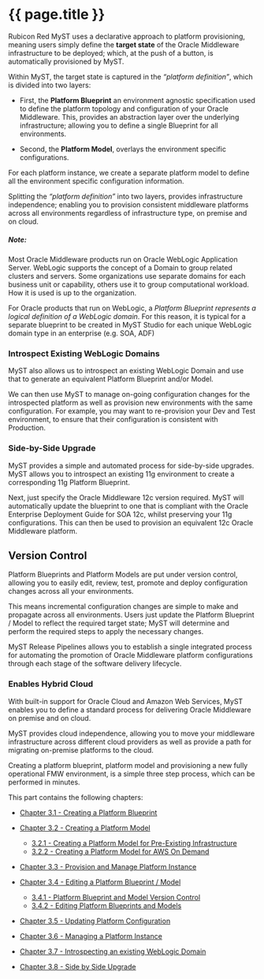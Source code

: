 # {{ page.title }}

Rubicon Red MyST uses a declarative approach to platform provisioning, meaning users simply define the **target state** of the Oracle Middleware infrastructure to be deployed; which, at the push of a button, is automatically provisioned by MyST.

Within MyST, the target state is captured in the *“platform definition”*, which is divided into two layers:

* First, the **Platform Blueprint** an environment agnostic specification used to define the platform topology and configuration of your Oracle Middleware. This, provides an abstraction layer over the underlying infrastructure; allowing you to define a single Blueprint for all environments.

* Second, the **Platform Model**, overlays the environment specific configurations.

For each platform instance, we create a separate platform model to define all the environment specific configuration information.

Splitting the *“platform definition”* into two layers, provides infrastructure independence; enabling you to provision consistent middleware platforms across all environments regardless of infrastructure type, on premise and on cloud.

##### Note:

Most Oracle Middleware products run on Oracle WebLogic Application Server. WebLogic supports the concept of a Domain to group related clusters and servers. Some organizations use separate domains for each business unit or capability, others use it to group computational workload. How it is used is up to the organization. 

For Oracle products that run on WebLogic, a *Platform Blueprint represents a logical definition of a WebLogic domain*. For this reason, it is typical for a separate blueprint to be created in MyST Studio for each unique WebLogic domain type in an enterprise (e.g. SOA, ADF)

### Introspect Existing WebLogic Domains

MyST also allows us to introspect an existing WebLogic Domain and use that to generate an equivalent Platform Blueprint and/or Model. 

We can then use MyST to manage on-going configuration changes for the introspected platform as well as provision new environments with the same configuration. For example, you may want to re-provision your Dev and Test environment, to ensure that their configuration is consistent with Production.

### Side-by-Side Upgrade

MyST provides a simple and automated process for side-by-side upgrades. MyST allows you to introspect an existing 11g environment to create a corresponding 11g Platform Blueprint.

Next, just specify the Oracle Middleware 12c version required. MyST will automatically update the blueprint to one that is compliant with the Oracle Enterprise Deployment Guide for SOA 12c, whilst preserving your 11g configurations. This can then be used to provision an equivalent 12c Oracle Middleware platform.

## Version Control

Platform Blueprints and Platform Models are put under version control, allowing you to easily edit, review, test, promote and deploy configuration changes across all your environments.

This means incremental configuration changes are simple to make and propagate across all environments. Users just update the Platform Blueprint / Model to reflect the required target state; MyST will determine and perform the required steps to apply the necessary changes. 

MyST Release Pipelines allows you to establish a single integrated process for automating the promotion of Oracle Middleware platform configurations through each stage of the software delivery lifecycle.

### Enables Hybrid Cloud

With built-in support for Oracle Cloud and Amazon Web Services, MyST enables you to define a standard process for delivering Oracle Middleware on premise and on cloud.

MyST provides cloud independence, allowing you to move your middleware infrastructure across different cloud providers as well as provide a path for migrating on-premise platforms to the cloud.

Creating a platform blueprint, platform model and provisioning a new fully operational FMW environment, is a simple three step process, which can be performed in minutes.

This part contains the following chapters:

* [Chapter 3.1 - Creating a Platform Blueprint](3.1.createPlatformBlueprint/3.1.0.createPlatformBlueprint.md)   

* [Chapter 3.2 - Creating a Platform Model](3.2.createPlatformModel/3.2.0.createPlatformModel.md)
    * [3.2.1 - Creating a Platform Model for Pre-Existing Infrastructure](3.2.createPlatformModel/3.2.1.createPlatformModelPreExisting.md)
    * [3.2.2 - Creating a Platform Model for AWS On Demand](3.2.createPlatformModel/3.2.2.createPlatformModelAwsOnDemand.md)


* [Chapter 3.3 - Provision and Manage Platform Instance](3.3.provisionPlatformInstance/3.3.0.provisionPlatformInstance.md)

* [Chapter 3.4 - Editing a Platform Blueprint / Model](3.4.editPlatformBlueprint/3.4.0.editPlatformBlueprint.md)
    * [3.4.1 - Platform Blueprint and Model Version Control](3.4.editPlatformBlueprint/3.4.1.platformVersionControl.md)
    * [3.4.2 - Editing Platform Blueprints and Models](3.4.editPlatformBlueprint/3.4.2.platformBlueprintEditor.md)


* [Chapter 3.5 - Updating Platform Configuration](3.5.updatingPlatformConfiguration/3.5.0.updatingPlatformConfiguration.md)

* [Chapter 3.6 - Managing a Platform Instance](3.6.managingPlatformInstances/3.6.0.managingPlatformInstances.md)

* [Chapter 3.7 - Introspecting an existing WebLogic Domain](3.7.introspectPlatformBlueprint/3.7.0.introspectPlatformBlueprint.md)

* [Chapter 3.8 - Side by Side Upgrade](3.8.sideBySideUpgrade/3.8.0.sideBySideUpgrade.md)

